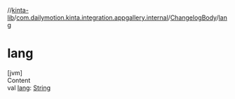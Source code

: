 //[kinta-lib](../../../index.md)/[com.dailymotion.kinta.integration.appgallery.internal](../index.md)/[ChangelogBody](index.md)/[lang](lang.md)



# lang  
[jvm]  
Content  
val [lang](lang.md): [String](https://kotlinlang.org/api/latest/jvm/stdlib/kotlin/-string/index.html)  



